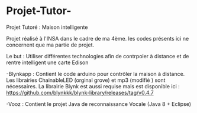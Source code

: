# Projet-Tutor-
Projet Tutoré :  Maison intelligente

Projet réalisé à l'INSA dans le cadre de ma 4ème. 
les codes présents ici ne concernent que ma partie de projet. 

Le but : Utiliser différentes technologies afin de contrpoler à distance et de rentre intelligent une carte Edison 

-Blynkapp : 
Contient le code arduino pour contrôler la maison à distance. Les librairies ChainableLED (orginal grove) et mp3 (modifié ) sont nécessaires. La librairie Blynk est aussi requise mais est disponible ici : https://github.com/blynkkk/blynk-library/releases/tag/v0.4.7


-Vooz : 
Contient le projet Java de reconnaissance Vocale (Java 8 + Eclipse) 


